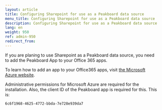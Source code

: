 ```yaml
---
layout: article
title: Configuring Sharepoint for use as a Peakboard data source
menu_title: Configuring Sharepoint for use as a Peakboard data source
description: Configuring Sharepoint for use as a Peakboard data source
lang: en
weight: 950
ref: admin-950
redirect_from:
---
```


If you are planing to use Sharepoint as a Peakboard data source, you need to add the Peakboard App to your Office 365 apps.

To learn how to add an app to your Office365 apps, visit [the Microsoft Azure website](https://docs.microsoft.com/en-us/azure/active-directory/manage-apps/grant-admin-consent#construct-the-url-for-granting-tenant-wide-admin-consent).

Administrative permissions for Microsoft Azure are required for the installation.
Also, the client ID of the Peakboard app is required for this.
This is:
```
6c6f1968-4625-4772-bbda-7e728e939da7
```